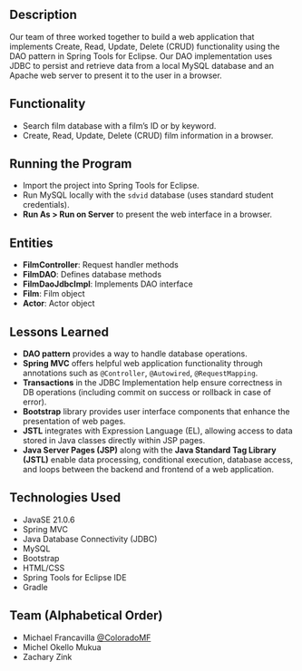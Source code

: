 ## Description

Our team of three worked together to build a web application that implements Create, Read, Update, Delete (CRUD) functionality using the DAO pattern in Spring Tools for Eclipse.
Our DAO implementation uses JDBC to persist and retrieve data from a local MySQL database and an Apache web server to present it to the user in a browser.

## Functionality

- Search film database with a film’s ID or by keyword.
- Create, Read, Update, Delete (CRUD) film information in a browser.

## Running the Program

- Import the project into Spring Tools for Eclipse.
- Run MySQL locally with the `sdvid` database (uses standard student credentials).
- **Run As > Run on Server** to present the web interface in a browser.

## Entities

- **FilmController**: Request handler methods
- **FilmDAO**: Defines database methods
- **FilmDaoJdbcImpl**: Implements DAO interface
- **Film**: Film object
- **Actor**: Actor object
## Lessons Learned

- **DAO pattern** provides a way to handle database operations.
- **Spring MVC** offers helpful web application functionality through annotations such as `@Controller`, `@Autowired`, `@RequestMapping`.
- **Transactions** in the JDBC Implementation help ensure correctness in DB operations (including commit on success or rollback in case of error).
- **Bootstrap** library provides user interface components that enhance the presentation of web pages.
- **JSTL** integrates with Expression Language (EL), allowing access to data stored in Java classes directly within JSP pages.
- **Java Server Pages (JSP)** along with the **Java Standard Tag Library (JSTL)** enable data processing, conditional execution, database access, and loops between the backend and frontend of a web application.

## Technologies Used

- JavaSE 21.0.6
- Spring MVC
- Java Database Connectivity (JDBC)
- MySQL
- Bootstrap
- HTML/CSS
- Spring Tools for Eclipse IDE
- Gradle

## Team (Alphabetical Order)

- Michael Francavilla [@ColoradoMF](https://github.com/ColoradoMF)
- Michel Okello Mukua
- Zachary Zink












